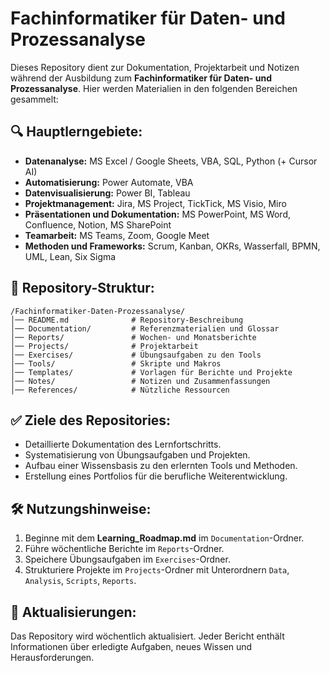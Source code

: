 # Fachinformatiker für Daten- und Prozessanalyse

Dieses Repository dient zur Dokumentation, Projektarbeit und Notizen während der Ausbildung zum **Fachinformatiker für Daten- und Prozessanalyse**. Hier werden Materialien in den folgenden Bereichen gesammelt:

## 🔍 Hauptlerngebiete:
- **Datenanalyse:** MS Excel / Google Sheets, VBA, SQL, Python (+ Cursor AI)
- **Automatisierung:** Power Automate, VBA
- **Datenvisualisierung:** Power BI, Tableau
- **Projektmanagement:** Jira, MS Project, TickTick, MS Visio, Miro
- **Präsentationen und Dokumentation:** MS PowerPoint, MS Word, Confluence, Notion, MS SharePoint
- **Teamarbeit:** MS Teams, Zoom, Google Meet
- **Methoden und Frameworks:** Scrum, Kanban, OKRs, Wasserfall, BPMN, UML, Lean, Six Sigma

## 📂 Repository-Struktur:
```
/Fachinformatiker-Daten-Prozessanalyse/
│── README.md              # Repository-Beschreibung
│── Documentation/         # Referenzmaterialien und Glossar
│── Reports/               # Wochen- und Monatsberichte
│── Projects/              # Projektarbeit
│── Exercises/             # Übungsaufgaben zu den Tools
│── Tools/                 # Skripte und Makros
│── Templates/             # Vorlagen für Berichte und Projekte
│── Notes/                 # Notizen und Zusammenfassungen
│── References/            # Nützliche Ressourcen
```

## ✅ Ziele des Repositories:
- Detaillierte Dokumentation des Lernfortschritts.
- Systematisierung von Übungsaufgaben und Projekten.
- Aufbau einer Wissensbasis zu den erlernten Tools und Methoden.
- Erstellung eines Portfolios für die berufliche Weiterentwicklung.

## 🛠️ Nutzungshinweise:
1. Beginne mit dem **Learning_Roadmap.md** im `Documentation`-Ordner.
2. Führe wöchentliche Berichte im `Reports`-Ordner.
3. Speichere Übungsaufgaben im `Exercises`-Ordner.
4. Strukturiere Projekte im `Projects`-Ordner mit Unterordnern `Data`, `Analysis`, `Scripts`, `Reports`.

## 📅 Aktualisierungen:
Das Repository wird wöchentlich aktualisiert. Jeder Bericht enthält Informationen über erledigte Aufgaben, neues Wissen und Herausforderungen.
